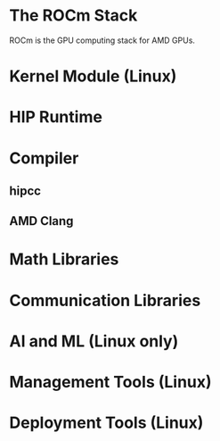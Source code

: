# The ROCm Stack

ROCm is the GPU computing stack for AMD GPUs. 

# Kernel Module (Linux)

# HIP Runtime 


# Compiler
## hipcc
## AMD Clang

# Math Libraries

# Communication Libraries

# AI and ML (Linux only)


# Management Tools (Linux)

# Deployment Tools (Linux)



